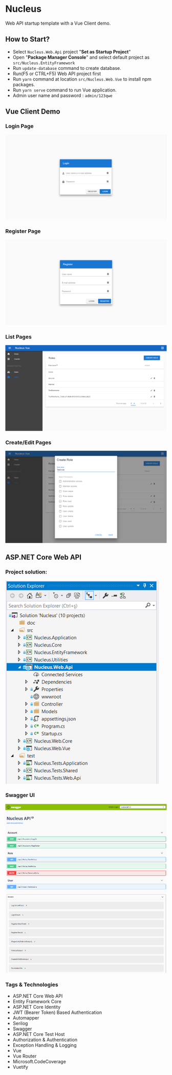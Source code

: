 # Nucleus

Web API startup template with a Vue Client demo.

## How to Start?

- Select `Nucleus.Web.Api` project "**Set as Startup Project**" 
- Open "**Package Manager Console**" and select default project as `src/Nucleus.EntityFramework`
- Run `update-database` command to create database.
- Run(F5 or CTRL+F5) Web API project first 
- Run `yarn` command at location `src/Nucleus.Web.Vue` to install npm packages.
- Run `yarn serve` command to run Vue application.
- Admin user name and password : `admin/123qwe`

## Vue Client Demo

### Login Page

<img src="_images/_login.png" alt="Vue Client Demo" class="img-thumbnail" />

### Register Page

<img src="_images/_register.png" alt="Vue Client Demo" class="img-thumbnail" />

### List Pages

<img src="_images/_roles.png" alt="Vue Client Demo" class="img-thumbnail" />

### Create/Edit Pages

<img src="_images/_addRole.png" alt="Vue Client Demo" class="img-thumbnail" />

## ASP.NET Core Web API 

### Project solution:

<img src="_images/project-solution.png" alt="Project Solution" class="img-thumbnail" />

### Swagger UI

<img src="_images/swagger-ui.png" alt="Swagger UI" class="img-thumbnail" />

### Tags & Technologies

- ASP.NET Core Web API
- Entity Framework Core
- ASP.NET Core Identity
- JWT (Bearer Token) Based Authentication
- Automapper
- Serilog
- Swagger
- ASP.NET Core Test Host
- Authorization & Authentication
- Exception Handling & Logging
- Vue
- Vue Router
- Microsoft.CodeCoverage
- Vuetify
